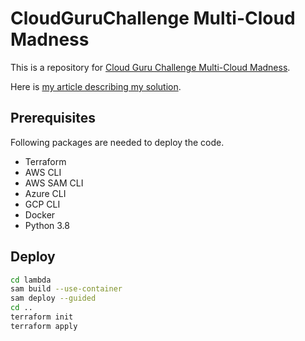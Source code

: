 # CloudGuruChallenge Multi-Cloud Madness

This is a repository for [Cloud Guru Challenge Multi-Cloud Madness](https://acloudguru.com/blog/engineering/cloudguruchallenge-multi-cloud-madness).

Here is [my article describing my solution](https://www.piotrbelina.com/cloudguru-multi-cloud-challenge/).

## Prerequisites
Following packages are needed to deploy the code.
* Terraform
* AWS CLI
* AWS SAM CLI
* Azure CLI
* GCP CLI
* Docker
* Python 3.8

## Deploy
```bash
cd lambda
sam build --use-container
sam deploy --guided
cd ..
terraform init
terraform apply
```
